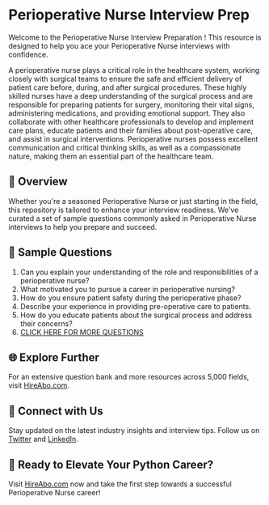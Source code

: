# Perioperative Nurse Interview Prep

Welcome to the Perioperative Nurse Interview Preparation ! This resource is designed to help you ace your Perioperative Nurse interviews with confidence.

A perioperative nurse plays a critical role in the healthcare system, working closely with surgical teams to ensure the safe and efficient delivery of patient care before, during, and after surgical procedures. These highly skilled nurses have a deep understanding of the surgical process and are responsible for preparing patients for surgery, monitoring their vital signs, administering medications, and providing emotional support. They also collaborate with other healthcare professionals to develop and implement care plans, educate patients and their families about post-operative care, and assist in surgical interventions. Perioperative nurses possess excellent communication and critical thinking skills, as well as a compassionate nature, making them an essential part of the healthcare team.

## 🚀 Overview

Whether you're a seasoned Perioperative Nurse or just starting in the field, this repository is tailored to enhance your interview readiness. We've curated a set of sample questions commonly asked in Perioperative Nurse interviews to help you prepare and succeed.

## 📝 Sample Questions

1. Can you explain your understanding of the role and responsibilities of a perioperative nurse?
2. What motivated you to pursue a career in perioperative nursing?
3. How do you ensure patient safety during the perioperative phase?
4. Describe your experience in providing pre-operative care to patients.
5. How do you educate patients about the surgical process and address their concerns?
6. [CLICK HERE FOR MORE QUESTIONS](https://hireabo.com/job/2_0_38/Perioperative%20Nurse)

## 🌐 Explore Further

For an extensive question bank and more resources across 5,000 fields, visit [HireAbo.com](https://www.hireabo.com).

## 📱 Connect with Us

Stay updated on the latest industry insights and interview tips. Follow us on [Twitter](https://twitter.com/hireabo) and [LinkedIn](https://www.linkedin.com/in/hire-abo-3609972a8/).

## 🚀 Ready to Elevate Your Python Career?

Visit [HireAbo.com](https://www.hireabo.com) now and take the first step towards a successful Perioperative Nurse career!